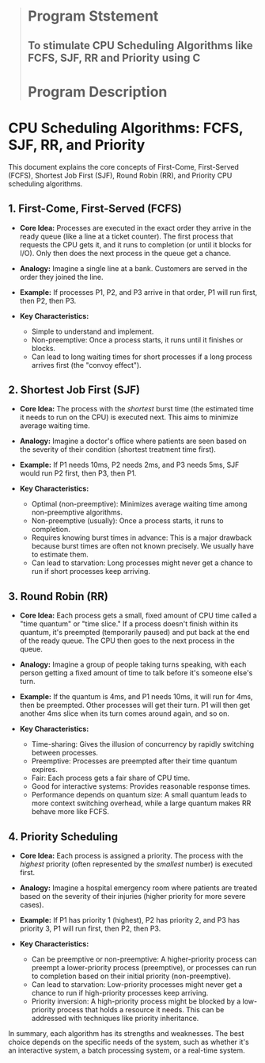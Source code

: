 > # Program Ststement
> ## To stimulate CPU Scheduling Algorithms like FCFS, SJF, RR and Priority using C
>
> # Program Description
# CPU Scheduling Algorithms: FCFS, SJF, RR, and Priority

This document explains the core concepts of First-Come, First-Served (FCFS), Shortest Job First (SJF), Round Robin (RR), and Priority CPU scheduling algorithms.

## 1. First-Come, First-Served (FCFS)

* **Core Idea:** Processes are executed in the exact order they arrive in the ready queue (like a line at a ticket counter). The first process that requests the CPU gets it, and it runs to completion (or until it blocks for I/O). Only then does the next process in the queue get a chance.

* **Analogy:** Imagine a single line at a bank. Customers are served in the order they joined the line.

* **Example:** If processes P1, P2, and P3 arrive in that order, P1 will run first, then P2, then P3.

* **Key Characteristics:**
    * Simple to understand and implement.
    * Non-preemptive: Once a process starts, it runs until it finishes or blocks.
    * Can lead to long waiting times for short processes if a long process arrives first (the "convoy effect").

## 2. Shortest Job First (SJF)

* **Core Idea:** The process with the *shortest* burst time (the estimated time it needs to run on the CPU) is executed next. This aims to minimize average waiting time.

* **Analogy:** Imagine a doctor's office where patients are seen based on the severity of their condition (shortest treatment time first).

* **Example:** If P1 needs 10ms, P2 needs 2ms, and P3 needs 5ms, SJF would run P2 first, then P3, then P1.

* **Key Characteristics:**
    * Optimal (non-preemptive): Minimizes average waiting time among non-preemptive algorithms.
    * Non-preemptive (usually): Once a process starts, it runs to completion.
    * Requires knowing burst times in advance: This is a major drawback because burst times are often not known precisely. We usually have to estimate them.
    * Can lead to starvation: Long processes might never get a chance to run if short processes keep arriving.

## 3. Round Robin (RR)

* **Core Idea:** Each process gets a small, fixed amount of CPU time called a "time quantum" or "time slice." If a process doesn't finish within its quantum, it's preempted (temporarily paused) and put back at the end of the ready queue. The CPU then goes to the next process in the queue.

* **Analogy:** Imagine a group of people taking turns speaking, with each person getting a fixed amount of time to talk before it's someone else's turn.

* **Example:** If the quantum is 4ms, and P1 needs 10ms, it will run for 4ms, then be preempted. Other processes will get their turn. P1 will then get another 4ms slice when its turn comes around again, and so on.

* **Key Characteristics:**
    * Time-sharing: Gives the illusion of concurrency by rapidly switching between processes.
    * Preemptive: Processes are preempted after their time quantum expires.
    * Fair: Each process gets a fair share of CPU time.
    * Good for interactive systems: Provides reasonable response times.
    * Performance depends on quantum size: A small quantum leads to more context switching overhead, while a large quantum makes RR behave more like FCFS.

## 4. Priority Scheduling

* **Core Idea:** Each process is assigned a priority. The process with the *highest* priority (often represented by the *smallest* number) is executed first.

* **Analogy:** Imagine a hospital emergency room where patients are treated based on the severity of their injuries (higher priority for more severe cases).

* **Example:** If P1 has priority 1 (highest), P2 has priority 2, and P3 has priority 3, P1 will run first, then P2, then P3.

* **Key Characteristics:**
    * Can be preemptive or non-preemptive: A higher-priority process can preempt a lower-priority process (preemptive), or processes can run to completion based on their initial priority (non-preemptive).
    * Can lead to starvation: Low-priority processes might never get a chance to run if high-priority processes keep arriving.
    * Priority inversion: A high-priority process might be blocked by a low-priority process that holds a resource it needs. This can be addressed with techniques like priority inheritance.

In summary, each algorithm has its strengths and weaknesses. The best choice depends on the specific needs of the system, such as whether it's an interactive system, a batch processing system, or a real-time system.
